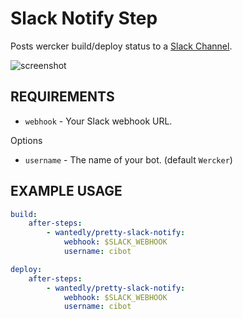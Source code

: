 # Slack Notify Step
Posts wercker build/deploy status to a [Slack Channel](https://slack.com/).

![screenshot](https://raw.githubusercontent.com/wantedly/step-pretty-slack-notify/master/screenshot.png)

## REQUIREMENTS

* `webhook` - Your Slack webhook URL.

Options

* `username` - The name of your bot. (default `Wercker`)

## EXAMPLE USAGE

```yml
build:
    after-steps:
        - wantedly/pretty-slack-notify:
            webhook: $SLACK_WEBHOOK
            username: cibot
```
```yml
deploy:
    after-steps:
        - wantedly/pretty-slack-notify:
            webhook: $SLACK_WEBHOOK
            username: cibot
```

